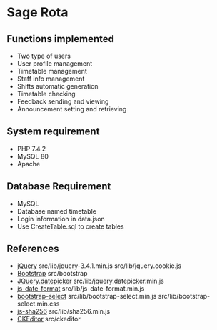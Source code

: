 # Sage Rota

## Functions implemented

- Two type of users
- User profile management
- Timetable management
- Staff info management
- Shifts automatic generation
- Timetable checking
- Feedback sending and viewing
- Announcement setting and retrieving

## System requirement

- PHP 7.4.2
- MySQL 80
- Apache

## Database Requirement

- MySQL
- Database named timetable
- Login information in data.json
- Use CreateTable.sql to create tables

## References

- [jQuery](https://jquery.com/) src/lib/jquery-3.4.1.min.js src/lib/jquery.cookie.js
- [Bootstrap](https://getbootstrap.com) src/bootstrap
- [JQuery.datepicker](https://github.com/gregzhang616/jquery-datepicker) src/lib/jquery.datepicker.min.js
- [js-date-format](https://github.com/UziTech/js-date-format) src/lib/js-date-format.min.js
- [bootstrap-select](https://github.com/snapappointments/bootstrap-select/) src/lib/bootstrap-select.min.js src/lib/bootstrap-select.min.css
- [js-sha256](https://github.com/emn178/js-sha256) src/lib/sha256.min.js
- [CKEditor](https://github.com/ckeditor/ckeditor4) src/ckeditor

